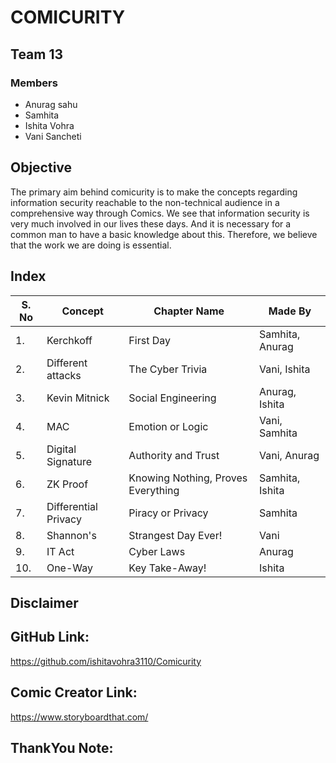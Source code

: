 # COMICURITY

## Team 13
### Members
 * Anurag sahu
 * Samhita 
 * Ishita Vohra
 * Vani Sancheti
 
## Objective
 The primary aim behind comicurity is to make the concepts regarding information security reachable to the non-technical audience in a comprehensive way through Comics. 
 We see that information security is very much involved in our lives these days. And it is necessary for a common man to have a basic knowledge about this. 
 Therefore, we believe that the work we are doing is essential.

## Index
| S. No | Concept | Chapter Name | Made By |
| --- | --- | --- | --- |
| 1. | Kerchkoff | First Day | Samhita, Anurag |
| 2. | Different attacks | The Cyber Trivia | Vani, Ishita |
| 3. | Kevin Mitnick | Social Engineering | Anurag, Ishita |
| 4. | MAC | Emotion or Logic | Vani, Samhita |
| 5. | Digital Signature | Authority and Trust | Vani, Anurag |
| 6. | ZK Proof | Knowing Nothing, Proves Everything | Samhita, Ishita |
| 7. | Differential Privacy | Piracy or Privacy | Samhita |
| 8. | Shannon's | Strangest Day Ever! | Vani |
| 9. | IT Act | Cyber Laws  | Anurag |
| 10. | One-Way | Key Take-Away! | Ishita |

## Disclaimer

## GitHub Link: 
https://github.com/ishitavohra3110/Comicurity

## Comic Creator Link: 
https://www.storyboardthat.com/

## ThankYou Note:
